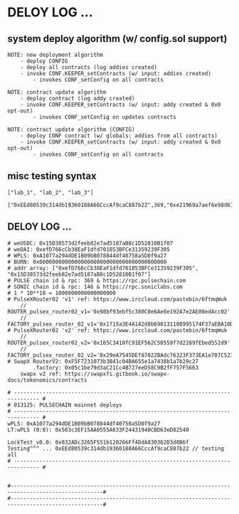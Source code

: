 # DELOY LOG ...

## system deploy algorithm (w/ config.sol support)
    NOTE: new deployment algorithm
        - deploy CONFIG
        - deploy all contracts (log addies created)
        - invoke CONF.KEEPER_setContracts (w/ input: addies created)
            - invokes CONF_setConfig on all contracts

    NOTE: contract update algorithm
        - deploy contract (log addy created)
        - invoke CONF.KEEPER_setContracts (w/ input: addy created & 0x0 opt-out)
            - invokes CONF_setConfig on updates contracts

    NOTE: contract update algorithm (CONFIG)
        - deploy CONF contract (w/ globals: addies from all contracts)
        - invoke CONF.KEEPER_setContracts (w/ input: addy created & 0x0 opt-out)
            - invokes CONF_setConfig on all contracts

## misc testing syntax
    ["lab_1", "lab_2", "lab_3"]

    ["0xEEd80539c314db19360188A66CccAf9caC887b22",369,"0xe21969a7aef6e98d678e2068a25ff6bcbe5f74f8cf3436cf3e15e4d1542a904f",22586604,"10000000000000000000",0,"0x0000000000000000000000000000000000000000000000000000000000000000",0,false]

## DELOY LOG ...
    # weUSDC: 0x15D38573d2feeb82e7ad5187aB8c1D52810B1f07
    # weDAI: 0xefD766cCb38EaF1dfd701853BFCe31359239F305
    # WPLS: 0xA1077a294dDE1B09bB078844df40758a5D0f9a27
    # BURN: 0x0000000000000000000000000000000000000000
    # addr array: ["0xefD766cCb38EaF1dfd701853BFCe31359239F305", "0x15D38573d2feeb82e7ad5187aB8c1D52810B1f07"]
    # PULSE chain id & rpc: 369 & https://rpc.pulsechain.com
    # SONIC chain id & rpc: 146 & https://rpc.soniclabs.com
    # 1 * 10**18 = 1000000000000000000
    # PulseXRouter02 'v1' ref: https://www.irccloud.com/pastebin/6ftmqWuk
        // ROUTER_pulsex_router02_v1='0x98bf93ebf5c380C0e6Ae8e192A7e2AE08edAcc02' 
        // FACTORY_pulsex_router_02_v1='0x1715a3E4A142d8b698131108995174F37aEBA10D'
    # PulseXRouter02 'v2' ref: https://www.irccloud.com/pastebin/6ftmqWuk
        // ROUTER_pulsex_router02_v2='0x165C3410fC91EF562C50559f7d2289fEbed552d9' 
        // FACTORY_pulsex_router_02_v2='0x29eA7545DEf87022BAdc76323F373EA1e707C523'
    # SwapX RouterV2: 0xF5F7231073b3B41c04BA655e1a7438b1a7b29c27
            .factory: 0x05c1be79d3aC21Cc4B727eeD58C9B2fF757F5663
        swapx v2 ref: https://swapxfi.gitbook.io/swapx-docs/tokenomics/contracts

    # ------------------------------------------------------------------------------ #
    # 013125: PULSECHAIN mainnet deploys
    # ------------------------------------------------------------------------------ #
    wPLS: 0xA1077a294dDE1B09bB078844df40758a5D0f9a27
    LT:wPLS (0:0): 0x503c3EF15AA0555A633F24431940CBD63eD82540

    LockTest_v0.0: 0x832ADc3265F551b120266Ff4DdA030362D3d0B6f
    Testing^^^ ... 0xEEd80539c314db19360188A66CccAf9caC887b22 // testing all   
    # ------------------------------------------------------------------------------ #


    #---------------------------------------------------------------------------------------------------#
    #---------------------------------------------------------------------------------------------------#